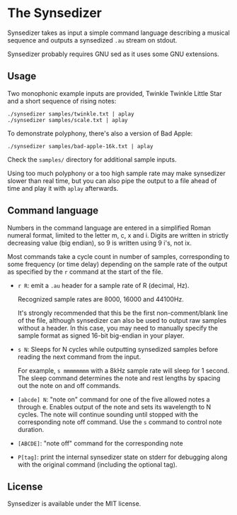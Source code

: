 # The Synsedizer

Synsedizer takes as input a simple command language describing a musical
sequence and outputs a synsedized `.au` stream on stdout.

Synsedizer probably requires GNU sed as it uses some GNU extensions.


## Usage


Two monophonic example inputs are provided, Twinkle Twinkle Little Star and a
short sequence of rising notes:

    ./synsedizer samples/twinkle.txt | aplay
    ./synsedizer samples/scale.txt | aplay


To demonstrate polyphony, there's also a version of Bad Apple:

    ./synsedizer samples/bad-apple-16k.txt | aplay


Check the `samples/` directory for additional sample inputs.

Using too much polyphony or a too high sample rate may make synsedizer slower
than real time, but you can also pipe the output to a file ahead of time and
play it with `aplay` afterwards.


## Command language

Numbers in the command language are entered in a simplified Roman numeral
format, limited to the letter m, c, x and i. Digits are written in strictly
decreasing value (big endian), so 9 is written using 9 i's, not ix.

Most commands take a cycle count in number of samples, corresponding to some
frequency (or time delay) depending on the sample rate of the output as
specified by the `r` command at the start of the file.


* `r R`: emit a `.au` header for a sample rate of R (decimal, Hz).

  Recognized sample rates are 8000, 16000 and 44100Hz.

  It's strongly recommended that this be the first non-comment/blank line of
  the file, although synsedizer can also be used to output raw samples without
  a header. In this case, you may need to manually specify the sample format as
  signed 16-bit big-endian in your player.

* `s N`: Sleeps for N cycles while outputting synsedized samples before reading
  the next command from the input.

  For example, `s mmmmmmmm` with a 8kHz sample rate will sleep for 1 second.
  The sleep command determines the note and rest lengths by spacing out the
  note on and off commands.

* `[abcde] N`: "note on" command for one of the five allowed notes a through e.
  Enables output of the note and sets its wavelength to N cycles. The note will
  continue sounding until stopped with the corresponding note off command.
  Use the `s` command to control note duration.

* `[ABCDE]`: "note off" command for the corresponding note

* `P[tag]`: print the internal synsedizer state on stderr for debugging along
  with the original command (including the optional tag).


## License

Synsedizer is available under the MIT license.
